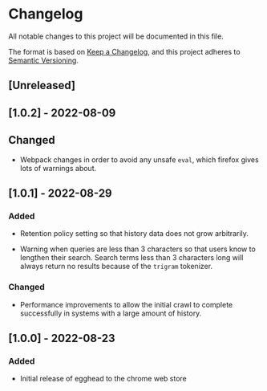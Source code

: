 # Changelog
All notable changes to this project will be documented in this file.

The format is based on [Keep a Changelog](https://keepachangelog.com/en/1.0.0/),
and this project adheres to [Semantic Versioning](https://semver.org/spec/v2.0.0.html).

## [Unreleased]

## [1.0.2] - 2022-08-09

## Changed

- Webpack changes in order to avoid any unsafe `eval`, which firefox gives lots of warnings about.

## [1.0.1] - 2022-08-29

### Added

- Retention policy setting so that history data does not grow arbitrarily.

- Warning when queries are less than 3 characters so that users know to lengthen their search. Search terms less than 3 characters long will always return no results because of the `trigram` tokenizer.

### Changed

- Performance improvements to allow the initial crawl to complete successfully in systems with a large amount of history.

## [1.0.0] - 2022-08-23

### Added

- Initial release of egghead to the chrome web store
